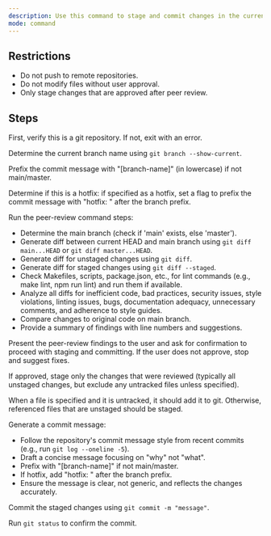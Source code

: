 ```yaml
---
description: Use this command to stage and commit changes in the current git repository. It performs a peer review, requires user confirmation, and generates a commit message with appropriate prefixes.
mode: command
---
```


## Restrictions

- Do not push to remote repositories.
- Do not modify files without user approval.
- Only stage changes that are approved after peer review.

## Steps

First, verify this is a git repository. If not, exit with an error.

Determine the current branch name using `git branch --show-current`.

Prefix the commit message with "[branch-name]" (in lowercase) if not main/master.

Determine if this is a hotfix: if specified as a hotfix, set a flag to prefix the commit message with "hotfix: " after the branch prefix.

Run the peer-review command steps:

- Determine the main branch (check if 'main' exists, else 'master').
- Generate diff between current HEAD and main branch using `git diff main...HEAD` or `git diff master...HEAD`.
- Generate diff for unstaged changes using `git diff`.
- Generate diff for staged changes using `git diff --staged`.
- Check Makefiles, scripts, package.json, etc., for lint commands (e.g., make lint, npm run lint) and run them if available.
- Analyze all diffs for inefficient code, bad practices, security issues, style violations, linting issues, bugs, documentation adequacy, unnecessary comments, and adherence to style guides.
- Compare changes to original code on main branch.
- Provide a summary of findings with line numbers and suggestions.

Present the peer-review findings to the user and ask for confirmation to proceed with staging and committing. If the user does not approve, stop and suggest fixes.

If approved, stage only the changes that were reviewed (typically all unstaged changes, but exclude any untracked files unless specified).

When a file is specified and it is untracked, it should add it to git. Otherwise, referenced files that are unstaged should be staged.

Generate a commit message:

- Follow the repository's commit message style from recent commits (e.g., run `git log --oneline -5`).
- Draft a concise message focusing on "why" not "what".
- Prefix with "[branch-name]" if not main/master.
- If hotfix, add "hotfix: " after the branch prefix.
- Ensure the message is clear, not generic, and reflects the changes accurately.

Commit the staged changes using `git commit -m "message"`.

Run `git status` to confirm the commit.

